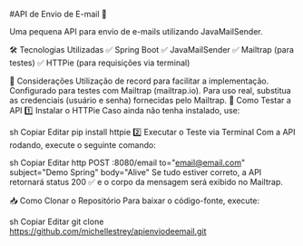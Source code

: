 #API de Envio de E-mail 📧

Uma pequena API para envio de e-mails utilizando JavaMailSender.

🛠 Tecnologias Utilizadas
✅ Spring Boot
✅ JavaMailSender
✅ Mailtrap (para testes)
✅ HTTPie (para requisições via terminal)

📌 Considerações
Utilização de record para facilitar a implementação.
Configurado para testes com Mailtrap (mailtrap.io).
Para uso real, substitua as credenciais (usuário e senha) fornecidas pelo Mailtrap.
🚀 Como Testar a API
1️⃣ Instalar o HTTPie
Caso ainda não tenha instalado, use:

sh
Copiar
Editar
pip install httpie
2️⃣ Executar o Teste via Terminal
Com a API rodando, execute o seguinte comando:

sh
Copiar
Editar
http POST :8080/email to="email@email.com" subject="Demo Spring" body="Alive"
Se tudo estiver correto, a API retornará status 200 ✅ e o corpo da mensagem será exibido no Mailtrap.

📥 Como Clonar o Repositório
Para baixar o código-fonte, execute:

sh
Copiar
Editar
git clone https://github.com/michellestrey/apienviodeemail.git

